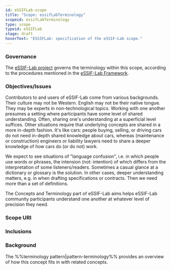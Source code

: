```yaml
---
id: eSSIFLab-scope
title: "Scope: essifLabTerminology"
scopeid: essifLabTerminology
type: scope
typeid: eSSIFLab
stage: draft
hoverText: "ESSIFLab: specification of the eSSIF-Lab scope."
---
```


### Governance
<!--This section identifies the organizational body (Jurisdiction) that governs the scope. Optionally, a reference to the governance framework/procedures may be made.-->
The [eSSIF-Lab project](https://essif-lab.eu/) governs the terminology within this scope, according to the procedures mentioned in the [eSSIF-Lab Framework](https://essif-lab.pages.grnet.gr/framework/docs/terminology/).

### Objectives/Issues
<!--State the purpose for having the scope in terms of objectives that are aimed for and/or issues that are to be addressed.-->
Contributors to and users of eSSIF-Lab come from various backgrounds. Their culture may not be Western. English may not be their native tongue. They may be experts in non-technological topics. Working with one another presumes a setting where participants have some level of shared understanding. Often, sharing one's understanding at a superficial level suffices. Other situations require that underlying concepts are shared in a more in-depth fashion. It's like cars: people buying, selling, or driving cars do not need in-depth shared knowledge about cars, whereas (maintenance or construction) engineers or liability lawyers need to share a deeper knowledge of how cars do (or do not) work.

We expect to see situations of "language confusion", i.e. in which people use words or phrases, the intension (not: intention) of which differs from the interpretation of some listeners/readers. Sometimes a casual glance at a dictionary or glossary is the solution. In other cases, deeper understanding matters, e.g. in when drafting specifications or contracts. Then we need more than a set of definitions.

The Concepts and Terminology part of eSSIF-Lab aims helps eSSIF-Lab community participants understand one another at whatever level of precision they need.

### Scope URI
<!--Optionally specify the URI by which this scope may be identified-->

### Inclusions
<!--This scope may include other scopes, which means that everything in that other scope is also considered part of this scope. In case of collisions, this scope MUST provide a means to resolve such conflicts without modifying anything in included scopes. For eSSIF-Lab, we include `essifLabTerminology`-->

### Background
The %%terminology pattern|pattern-terminology%% provides an overview of how this concept fits in with related concepts.
